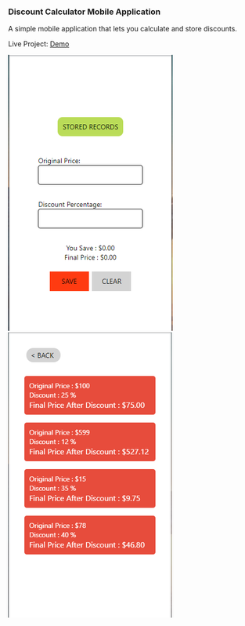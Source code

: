 ### Discount Calculator Mobile Application

A simple mobile application that lets you calculate and store discounts.

Live Project: [Demo](https://snack.expo.io/@haseebahmed/discount-calc-app)

![Image](img1.PNG) 
![Image](img2.PNG)
